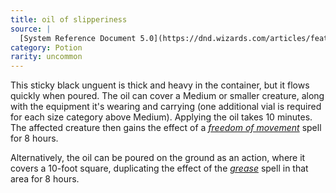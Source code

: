 ```yaml
---
title: oil of slipperiness
source: |
  [System Reference Document 5.0](https://dnd.wizards.com/articles/features/systems-reference-document-srd)
category: Potion
rarity: uncommon
---
```


This sticky black unguent is thick and heavy in the container, but it flows quickly when poured. The oil can cover a Medium or smaller creature, along with the equipment it's wearing and carrying (one additional vial is required for each size category above Medium). Applying the oil takes 10 minutes. The affected creature then gains the effect of a [*freedom of movement*](/spells/freedom-of-movement/) spell for 8 hours.

Alternatively, the oil can be poured on the ground as an action, where it covers a 10-foot square, duplicating the effect of the [*grease*](/spells/grease/) spell in that area for 8 hours.
